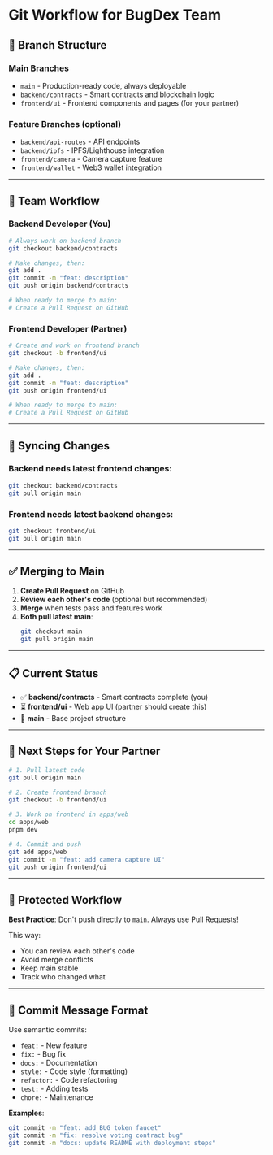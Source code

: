 # Git Workflow for BugDex Team

## 🌿 Branch Structure

### Main Branches
- `main` - Production-ready code, always deployable
- `backend/contracts` - Smart contracts and blockchain logic
- `frontend/ui` - Frontend components and pages (for your partner)

### Feature Branches (optional)
- `backend/api-routes` - API endpoints
- `backend/ipfs` - IPFS/Lighthouse integration
- `frontend/camera` - Camera capture feature
- `frontend/wallet` - Web3 wallet integration

---

## 👥 Team Workflow

### Backend Developer (You)
```bash
# Always work on backend branch
git checkout backend/contracts

# Make changes, then:
git add .
git commit -m "feat: description"
git push origin backend/contracts

# When ready to merge to main:
# Create a Pull Request on GitHub
```

### Frontend Developer (Partner)
```bash
# Create and work on frontend branch
git checkout -b frontend/ui

# Make changes, then:
git add .
git commit -m "feat: description"
git push origin frontend/ui

# When ready to merge to main:
# Create a Pull Request on GitHub
```

---

## 🔄 Syncing Changes

### Backend needs latest frontend changes:
```bash
git checkout backend/contracts
git pull origin main
```

### Frontend needs latest backend changes:
```bash
git checkout frontend/ui
git pull origin main
```

---

## ✅ Merging to Main

1. **Create Pull Request** on GitHub
2. **Review each other's code** (optional but recommended)
3. **Merge** when tests pass and features work
4. **Both pull latest main**:
   ```bash
   git checkout main
   git pull origin main
   ```

---

## 📋 Current Status

- ✅ **backend/contracts** - Smart contracts complete (you)
- ⏳ **frontend/ui** - Web app UI (partner should create this)
- 🎯 **main** - Base project structure

---

## 🚀 Next Steps for Your Partner

```bash
# 1. Pull latest code
git pull origin main

# 2. Create frontend branch
git checkout -b frontend/ui

# 3. Work on frontend in apps/web
cd apps/web
pnpm dev

# 4. Commit and push
git add apps/web
git commit -m "feat: add camera capture UI"
git push origin frontend/ui
```

---

## 🔐 Protected Workflow

**Best Practice**: Don't push directly to `main`. Always use Pull Requests!

This way:
- You can review each other's code
- Avoid merge conflicts
- Keep main stable
- Track who changed what

---

## 📝 Commit Message Format

Use semantic commits:
- `feat:` - New feature
- `fix:` - Bug fix
- `docs:` - Documentation
- `style:` - Code style (formatting)
- `refactor:` - Code refactoring
- `test:` - Adding tests
- `chore:` - Maintenance

**Examples**:
```bash
git commit -m "feat: add BUG token faucet"
git commit -m "fix: resolve voting contract bug"
git commit -m "docs: update README with deployment steps"
```
